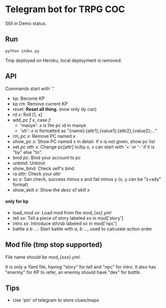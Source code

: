 # Telegram bot for TRPG COC
Still in Demo status.

## Run
`python index.py`

 Tmp deployed on Heroku, local deployment is removed.

## API
Commands start with '.'
- kp: Become KP
- kp rm: Remove current KP
- reset: **Reset all thing.** (now only dy can)
- rd *x*: Roll [1, *x*]
- add_pc *f* *x*, case *f*:
  - 'maoye': *x* is the pc id in maoye
  - 'str': *x* is formatted as "{name}:{attr1},{value1};{attr2},{value2};..."
- rm_pc *x*: Remove PC named *x*
- show_pc *x*: Show PC named *x* in detail. If *x* is not given, show pc list
- set *pc* *attr* *x*: Change pc[attr] to/by *x*, *x* can start with '+' or '-' if it is "by" else "to".
- bind *pc*: Bind your account to *pc*
- unbind: Unbind
- show_bind: Check self's bind
- ra *attr*: Check your *attr*
- sc *x*: San check, success minus *x* and fail minus *y* (x, y can be "z+xdy" format)
- show_skill *x*: Show the desc of skill *x*

#### only for kp
- load_mod *xx*: Load mod from file *mod_{xx}.yml*
- tell *xx*: Tell a piece of story labeled *xx* in mod['story']
- intro *xx*: Introduce sth/sb labeled *xx* in mod['npc']
- battle *a* *b* ...: Start battle with *a*, *b* ..., used to calculate action order

## Mod file (tmp stop supported)
File name should be *mod_{xxx}.yml*.

It is only a Yaml file, having "story" for *tell* and "npc" for *intro*. It also has "enermy" for KP to refer, an enermy should have "dex" for *battle*.

## Tips
- Use 'pin' of telegram to store clues/maps
